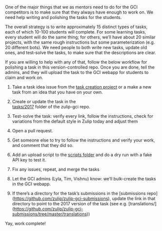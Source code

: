 One of the major things that we as mentors need to do for the GCI competitors is
to make sure that they always have enough to work on. We need help writing and 
polishing the tasks for the students. 

The overall strategy is to write 
approximately 15 distinct types of tasks, each of which 10-100 students will 
complete. For some learning tasks, every student will do the same thing; for 
others, we’ll have about 20 similar projects, with the same rough instructions 
but some parameterization (e.g. 20 different bots). We need people to both write
new tasks, update old ones, and test-solve the tasks, to make sure that the 
descriptions are clear. 

If you are willing to help with any of that, follow the 
below workflow for polishing a task in this version-controlled repo. Once you 
are done, tell the admins, and they will upload the task to the GCI webapp for 
students to claim and work on.

  1. Take a task idea issue from the 
  [task creation project](https://github.com/zulip/zulip-gci/projects/1) 
  or a make a new task from an idea that you have on your own.

  2. Create or update the task in the   
  [tasks/2017](https://github.com/zulip/zulip-gci/tree/master/tasks/2017)
  folder of the zulip-gci repo.

  3. Test-solve the task: verify every link, follow the instructions, check for
  variations from the default style in Zulip today and adjust them

  4. Open a pull request.

  5. Get someone else to try to follow the instructions and verify your work,
and comment that they did so.

  6. Add an upload script to the 
  [scripts folder](https://github.com/zulip/zulip-gci/tree/master/scripts/2017) 
  and do a dry run with a fake API key to test it.

  7. Fix any issues, repeat, and merge the tasks

  8. Let the GCI admins (Lyla, Tim, Vishnu) know: we’ll bulk-create the tasks
in the GCI webapp. 

  9. If there’s a directory for the task’s submissions in the [submissions repo]
(https://github.com/zulip/zulip-gci-submissions), update the link in that
directory to point to the 2017 version of the task (see e.g. [translations/]
(https://github.com/zulip/zulip-gci-submissions/tree/master/translations))

  Yay, work complete!
